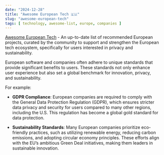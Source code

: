 ```yaml
---
date: "2024-12-28"
title: "Awesome European Tech 🇪🇺"
slug: "awesome-european-tech"
tags: [ technology, awesome-list, europe, companies ]
---
```




[Awesome European Tech][1] - An up-to-date list of recommended European projects, curated by the community to support and strengthen the European tech ecosystem, specifically for users interested in privacy and sustainability.

European software and companies often adhere to unique standards that provide significant benefits to users. These standards not only enhance user experience but also set a global benchmark for innovation, privacy, and sustainability.

For example:
* **GDPR Compliance**: European companies are required to comply with the General Data Protection Regulation (GDPR), which ensures stricter data privacy and security for users compared to many other regions, including the U.S. This regulation has become a global gold standard for data protection.
* **Sustainability Standards**: Many European companies prioritize eco-friendly practices, such as utilizing renewable energy, reducing carbon emissions, and adopting circular economy principles. These efforts align with the EU’s ambitious Green Deal initiatives, making them leaders in sustainable innovation.



   [1]: https://github.com/uscneps/Awesome-European-Tech
